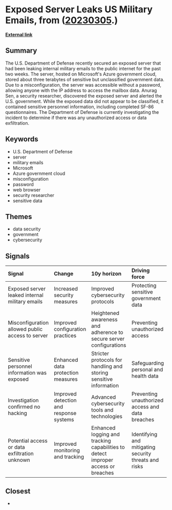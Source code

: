 # __Exposed Server Leaks US Military Emails__, from ([20230305](https://kghosh.substack.com/p/20230305).)

__[External link](https://techcrunch.com/2023/02/21/sensitive-united-states-military-emails-spill-online/?mc_cid=5323794c36&mc_eid=794406189d)__



## Summary

The U.S. Department of Defense recently secured an exposed server that had been leaking internal military emails to the public internet for the past two weeks. The server, hosted on Microsoft's Azure government cloud, stored about three terabytes of sensitive but unclassified government data. Due to a misconfiguration, the server was accessible without a password, allowing anyone with the IP address to access the mailbox data. Anurag Sen, a security researcher, discovered the exposed server and alerted the U.S. government. While the exposed data did not appear to be classified, it contained sensitive personnel information, including completed SF-86 questionnaires. The Department of Defense is currently investigating the incident to determine if there was any unauthorized access or data exfiltration.

## Keywords

* U.S. Department of Defense
* server
* military emails
* Microsoft
* Azure government cloud
* misconfiguration
* password
* web browser
* security researcher
* sensitive data

## Themes

* data security
* government
* cybersecurity

## Signals

| Signal                                           | Change                                  | 10y horizon                                                                      | Driving force                                         |
|:-------------------------------------------------|:----------------------------------------|:---------------------------------------------------------------------------------|:------------------------------------------------------|
| Exposed server leaked internal military emails   | Increased security measures             | Improved cybersecurity protocols                                                 | Protecting sensitive government data                  |
| Misconfiguration allowed public access to server | Improved configuration practices        | Heightened awareness and adherence to secure server configurations               | Preventing unauthorized access                        |
| Sensitive personnel information was exposed      | Enhanced data protection measures       | Stricter protocols for handling and storing sensitive information                | Safeguarding personal and health data                 |
| Investigation confirmed no hacking               | Improved detection and response systems | Advanced cybersecurity tools and technologies                                    | Preventing unauthorized access and data breaches      |
| Potential access or data exfiltration unknown    | Improved monitoring and tracking        | Enhanced logging and tracking capabilities to detect improper access or breaches | Identifying and mitigating security threats and risks |

## Closest

* 